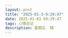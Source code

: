 ```yaml
---
layout: post
title: "2025-01-3-9:29:47"
date: 2025-01-03 09:29:47
tags: 心情日记
description: 星期五  晴
---
```

